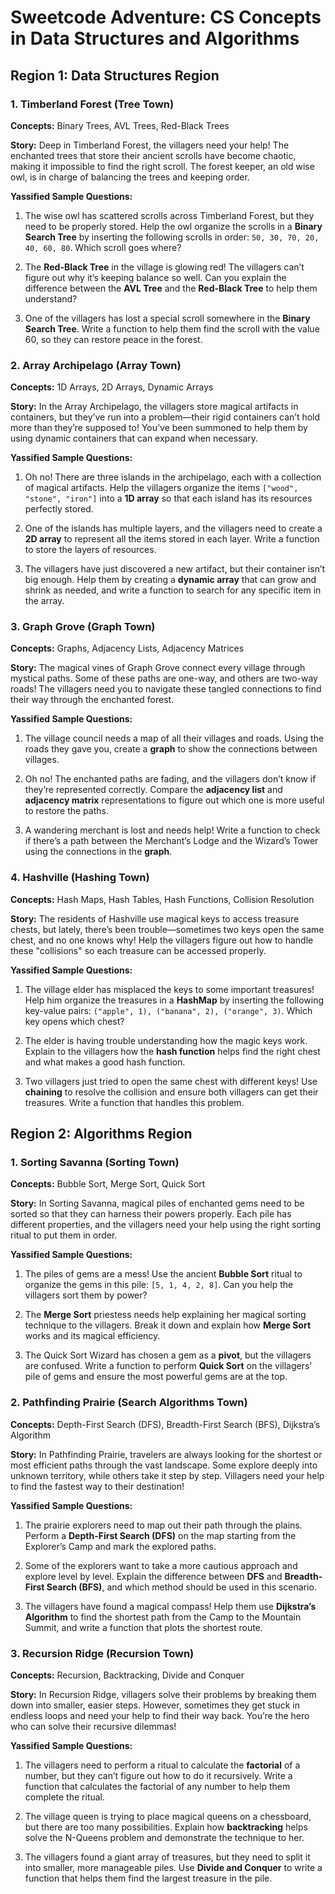 # **Sweetcode Adventure: CS Concepts in Data Structures and Algorithms**

## **Region 1: Data Structures Region**


### 1. Timberland Forest (Tree Town)
**Concepts:** Binary Trees, AVL Trees, Red-Black Trees

**Story:** Deep in Timberland Forest, the villagers need your help! The enchanted trees that store their ancient scrolls have become chaotic, making it impossible to find the right scroll. The forest keeper, an old wise owl, is in charge of balancing the trees and keeping order.

**Yassified Sample Questions:**
1. The wise owl has scattered scrolls across Timberland Forest, but they need to be properly stored. Help the owl organize the scrolls in a **Binary Search Tree** by inserting the following scrolls in order: `50, 30, 70, 20, 40, 60, 80`. Which scroll goes where?
   
2. The **Red-Black Tree** in the village is glowing red! The villagers can’t figure out why it’s keeping balance so well. Can you explain the difference between the **AVL Tree** and the **Red-Black Tree** to help them understand?

3. One of the villagers has lost a special scroll somewhere in the **Binary Search Tree**. Write a function to help them find the scroll with the value 60, so they can restore peace in the forest.


### 2. Array Archipelago (Array Town)
**Concepts:** 1D Arrays, 2D Arrays, Dynamic Arrays

**Story:** In the Array Archipelago, the villagers store magical artifacts in containers, but they’ve run into a problem—their rigid containers can’t hold more than they’re supposed to! You’ve been summoned to help them by using dynamic containers that can expand when necessary.

**Yassified Sample Questions:**
1. Oh no! There are three islands in the archipelago, each with a collection of magical artifacts. Help the villagers organize the items `["wood", "stone", "iron"]` into a **1D array** so that each island has its resources perfectly stored.
   
2. One of the islands has multiple layers, and the villagers need to create a **2D array** to represent all the items stored in each layer. Write a function to store the layers of resources.

3. The villagers have just discovered a new artifact, but their container isn’t big enough. Help them by creating a **dynamic array** that can grow and shrink as needed, and write a function to search for any specific item in the array.


### 3. Graph Grove (Graph Town)
**Concepts:** Graphs, Adjacency Lists, Adjacency Matrices

**Story:** The magical vines of Graph Grove connect every village through mystical paths. Some of these paths are one-way, and others are two-way roads! The villagers need you to navigate these tangled connections to find their way through the enchanted forest.

**Yassified Sample Questions:**
1. The village council needs a map of all their villages and roads. Using the roads they gave you, create a **graph** to show the connections between villages.

2. Oh no! The enchanted paths are fading, and the villagers don’t know if they’re represented correctly. Compare the **adjacency list** and **adjacency matrix** representations to figure out which one is more useful to restore the paths.

3. A wandering merchant is lost and needs help! Write a function to check if there’s a path between the Merchant’s Lodge and the Wizard’s Tower using the connections in the **graph**.


### 4. Hashville (Hashing Town)
**Concepts:** Hash Maps, Hash Tables, Hash Functions, Collision Resolution

**Story:** The residents of Hashville use magical keys to access treasure chests, but lately, there’s been trouble—sometimes two keys open the same chest, and no one knows why! Help the villagers figure out how to handle these "collisions" so each treasure can be accessed properly.

**Yassified Sample Questions:**
1. The village elder has misplaced the keys to some important treasures! Help him organize the treasures in a **HashMap** by inserting the following key-value pairs: `("apple", 1), ("banana", 2), ("orange", 3)`. Which key opens which chest?

2. The elder is having trouble understanding how the magic keys work. Explain to the villagers how the **hash function** helps find the right chest and what makes a good hash function.

3. Two villagers just tried to open the same chest with different keys! Use **chaining** to resolve the collision and ensure both villagers can get their treasures. Write a function that handles this problem.

## **Region 2: Algorithms Region**

### 1. Sorting Savanna (Sorting Town)
**Concepts:** Bubble Sort, Merge Sort, Quick Sort

**Story:** In Sorting Savanna, magical piles of enchanted gems need to be sorted so that they can harness their powers properly. Each pile has different properties, and the villagers need your help using the right sorting ritual to put them in order.

**Yassified Sample Questions:**
1. The piles of gems are a mess! Use the ancient **Bubble Sort** ritual to organize the gems in this pile: `[5, 1, 4, 2, 8]`. Can you help the villagers sort them by power?

2. The **Merge Sort** priestess needs help explaining her magical sorting technique to the villagers. Break it down and explain how **Merge Sort** works and its magical efficiency.

3. The Quick Sort Wizard has chosen a gem as a **pivot**, but the villagers are confused. Write a function to perform **Quick Sort** on the villagers' pile of gems and ensure the most powerful gems are at the top.

### 2. Pathfinding Prairie (Search Algorithms Town)
**Concepts:** Depth-First Search (DFS), Breadth-First Search (BFS), Dijkstra’s Algorithm

**Story:** In Pathfinding Prairie, travelers are always looking for the shortest or most efficient paths through the vast landscape. Some explore deeply into unknown territory, while others take it step by step. Villagers need your help to find the fastest way to their destination!

**Yassified Sample Questions:**
1. The prairie explorers need to map out their path through the plains. Perform a **Depth-First Search (DFS)** on the map starting from the Explorer’s Camp and mark the explored paths.

2. Some of the explorers want to take a more cautious approach and explore level by level. Explain the difference between **DFS** and **Breadth-First Search (BFS)**, and which method should be used in this scenario.

3. The villagers have found a magical compass! Help them use **Dijkstra’s Algorithm** to find the shortest path from the Camp to the Mountain Summit, and write a function that plots the shortest route.



### 3. Recursion Ridge (Recursion Town)
**Concepts:** Recursion, Backtracking, Divide and Conquer

**Story:** In Recursion Ridge, villagers solve their problems by breaking them down into smaller, easier steps. However, sometimes they get stuck in endless loops and need your help to find their way back. You’re the hero who can solve their recursive dilemmas!

**Yassified Sample Questions:**
1. The villagers need to perform a ritual to calculate the **factorial** of a number, but they can’t figure out how to do it recursively. Write a function that calculates the factorial of any number to help them complete the ritual.

2. The village queen is trying to place magical queens on a chessboard, but there are too many possibilities. Explain how **backtracking** helps solve the N-Queens problem and demonstrate the technique to her.

3. The villagers found a giant array of treasures, but they need to split it into smaller, more manageable piles. Use **Divide and Conquer** to write a function that helps them find the largest treasure in the pile.


